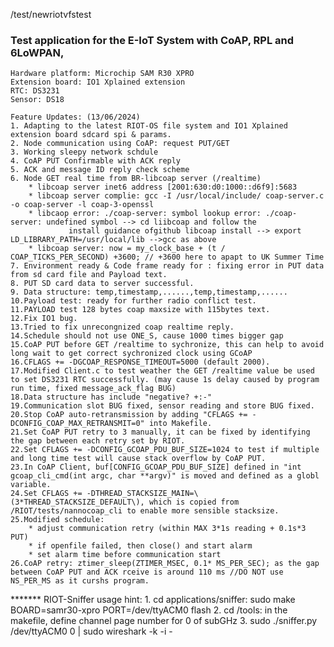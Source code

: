 
/test/newriotvfstest
### Test application for the E-IoT System with CoAP, RPL and 6LoWPAN, 
	Hardware platform: Microchip SAM R30 XPRO
	Extension board: IO1 Xplained extension
	RTC: DS3231
	Sensor: DS18
	
	Feature Updates: (13/06/2024)
	1. Adapting to the latest RIOT-OS file system and IO1 Xplained extension board sdcard spi & params.
	2. Node communication using CoAP: request PUT/GET
	3. Working sleepy network schdule
	4. CoAP PUT Confirmable with ACK reply
 	5. ACK and message ID reply check scheme 
	6. Node GET real time from BR-libcoap server (/realtime)
		* libcoap server inet6 address [2001:630:d0:1000::d6f9]:5683
		* libcoap server complie: gcc -I /usr/local/include/ coap-server.c -o coap-server -l coap-3-openssl
		* libcaop error: ./coap-server: symbol lookup error: ./coap-server: undefined symbol --> cd liibcoap and follow the 
				 install guidance ofgithub libcoap install --> export LD_LIBRARY_PATH=/usr/local/lib -->gcc as above
		* libcoap server: now = my_clock_base + (t / COAP_TICKS_PER_SECOND) +3600; // +3600 here to apapt to UK Summer Time
	7. Environment ready & Code frame ready for : fixing error in PUT data from sd card file and Payload text.
	8. PUT SD card data to server successful.
	9. Data structure: temp,timestamp,......,temp,timestamp,......
	10.Payload test: ready for further radio conflict test.
	11.PAYLOAD test 128 bytes coap maxsize with 115bytes text.
	12.Fix IO1 bug.
	13.Tried to fix unrecongnized coap realtime reply.
	14.Schedule should not use ONE_S, cause 1000 times bigger gap
	15.CoAP PUT before GET /realtime to sychronize, this can help to avoid long wait to get correct sychronized clock using GCoAP
	16.CFLAGS += -DGCOAP_RESPONSE_TIMEOUT=5000 (default 2000).
	17.Modified Client.c to test weather the GET /realtime value be used to set DS3231 RTC successfully. (may cause 1s delay caused by program run time, fixed message_ack_flag BUG)
	18.Data structure has include "negative? +:-"
	19.Communication slot BUG fixed, sensor reading and store BUG fixed.
	20.Stop CoAP auto-retransmission by adding "CFLAGS += -DCONFIG_COAP_MAX_RETRANSMIT=0" into Makefile.
	21.Set CoAP PUT retry to 3 manually, it can be fixed by identifying the gap between each retry set by RIOT.
	22.Set CFLAGS += -DCONFIG_GCOAP_PDU_BUF_SIZE=1024 to test if multiple and long time test will cause stack overflow by CoAP PUT.
	23.In CoAP Client, buf[CONFIG_GCOAP_PDU_BUF_SIZE] defined in "int gcoap_cli_cmd(int argc, char **argv)" is moved and defined as a globl variable. 
	24.Set CFLAGS += -DTHREAD_STACKSIZE_MAIN=\(3*THREAD_STACKSIZE_DEFAULT\), which is copied from /RIOT/tests/nannocoap_cli to enable more sensible stacksize. 
	25.Modified schedule: 
		* adjust communication retry (within MAX 3*1s reading + 0.1s*3 PUT)
		* if openfile failed, then close() and start alarm
		* set alarm time before communication start
	26.CoAP retry: ztimer_sleep(ZTIMER_MSEC, 0.1* MS_PER_SEC); as the gap between CoAP PUT and ACK rceive is around 110 ms //DO NOT use NS_PER_MS as it curshs program.
	
	
******* RIOT-Sniffer usage hint:
	1. cd applications/sniffer: sudo make BOARD=samr30-xpro PORT=/dev/ttyACM0 flash
	2. cd /tools: in the makefile, define channel page number for 0 of subGHz
	3. sudo ./sniffer.py /dev/ttyACM0 0 | sudo wireshark -k -i -

